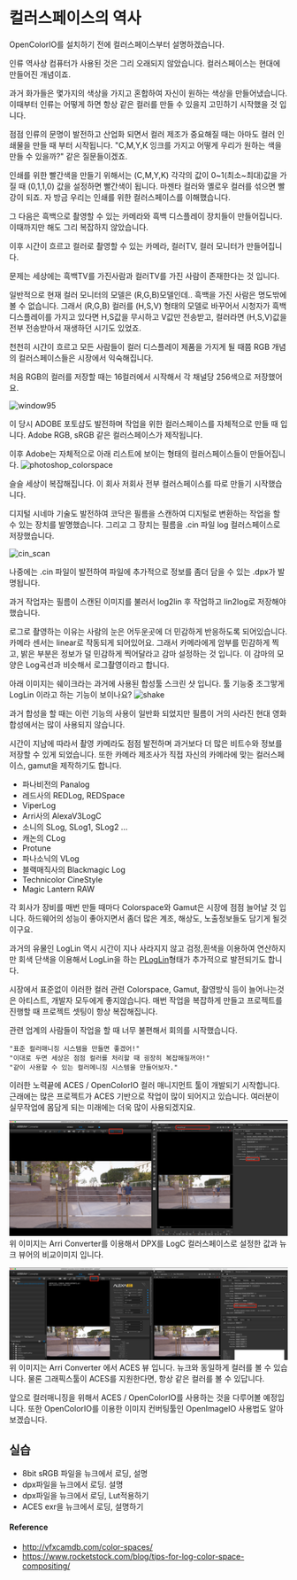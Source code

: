 # 컬러스페이스의 역사

OpenColorIO를 설치하기 전에 컬러스페이스부터 설명하겠습니다.

인류 역사상 컴퓨터가 사용된 것은 그리 오래되지 않았습니다.
컬러스페이스는 현대에 만들어진 개념이죠.

과거 화가들은 몇가지의 색상을 가지고 혼합하여 자신이 원하는 색상을 만들어냈습니다.
이때부터 인류는 어떻게 하면 항상 같은 컬러를 만들 수 있을지 고민하기 시작했을 것 입니다.

점점 인류의 문명이 발전하고 산업화 되면서 컬러 제조가 중요해질 때는 아마도 컬러 인쇄물을 만들 때 부터 시작됩니다. "C,M,Y,K 잉크를 가지고 어떻게 우리가 원하는 색을 만들 수 있을까?" 같은 질문들이겠죠.

인쇄를 위한 빨간색을 만들기 위해서는 (C,M,Y,K) 각각의 값이 0~1(최소~최대)값을 가질 때 (0,1,1,0) 값을 설정하면 빨간색이 됩니다. 마젠타 컬러와 옐로우 컬러를 섞으면 빨강이 되죠.
자 방금 우리는 인쇄를 위한 컬러스페이스를 이해했습니다.

그 다음은 흑백으로 촬영할 수 있는 카메라와 흑백 디스플레이 장치들이 만들어집니다.
이때까지만 해도 그리 복잡하지 않았습니다.

이후 시간이 흐르고 컬러로 촬영할 수 있는 카메라, 컬러TV, 컬러 모니터가 만들어집니다.

문제는 세상에는 흑백TV를 가진사람과 컬러TV를 가진 사람이 존재한다는 것 입니다.

일반적으로 현재 컬러 모니터의 모델은 (R,G,B)모델인데.. 흑백을 가진 사람은 명도밖에 볼 수 없습니다. 그래서 (R,G,B) 컬러를 (H,S,V) 형태의 모델로 바꾸어서 시청자가 흑백디스플레이를 가지고 있다면 H,S값을 무시하고 V값만 전송받고, 컬러라면 (H,S,V)값을 전부 전송받아서 재생하던 시기도 있었죠.

천천히 시간이 흐르고 모든 사람들이 컬러 디스플레이 제품을 가지게 될 때쯤 RGB 개념의 컬러스페이스들은 시장에서 익숙해집니다.

처음 RGB의 컬러를 저장할 때는 16컬러에서 시작해서 각 채널당 256색으로 저장했어요.

![window95](http://www.pano1544.com/thumbnail/c/change-screen-resolution-on-windows-9598-in-virtualbox-22.png)

이 당시 ADOBE 포토샵도 발전하며 작업을 위한 컬러스페이스를 자체적으로 만들 때 입니다. Adobe RGB, sRGB 같은 컬러스페이스가 제작됩니다.

이후 Adobe는 자체적으로 아래 리스트에 보이는 형태의 컬러스페이스들이 만들어집니다.
![photoshop_colorspace](https://2.img-dpreview.com/files/p/TS560x560~forums/59209510/fd5185ef10a9432a8af858c9b6fc7439)

슬슬 세상이 복잡해집니다. 이 회사 저회사 전부 컬러스페이스를 따로 만들기 시작했습니다.

디지털 시네마 기술도 발전하여 코닥은 필름을 스캔하여 디지털로 변환하는 작업을 할 수 있는 장치를 발명했습니다.
그리고 그 장치는 필름을 .cin 파일 log 컬러스페이스로 저장했습니다.

![cin_scan](https://www.movie-college.de/images/Filmschule/postproduktion/ScannerArri1200.jpg)

나중에는 .cin 파일이 발전하여 파일에 추가적으로 정보를 좀더 담을 수 있는 .dpx가 발명됩니다.

과거 작업자는 필름이 스캔된 이미지를 불러서 log2lin 후 작업하고 lin2log로 저장해야 했습니다.

로그로 촬영하는 이유는 사람의 눈은 어두운곳에 더 민감하게 반응하도록 되어있습니다.
카메라 센서는 linear로 작동되게 되어있어요.
그래서 카메라에게 암부를 민감하게 찍고, 밝은 부분은 정보가 덜 민감하게 찍어달라고 감마 설정하는 것 입니다. 이 감마의 모양은 Log곡선과 비슷해서 로그촬영이라고 합니다.

아래 이미지는 쉐이크라는 과거에 사용된 합성툴 스크린 샷 입니다. 툴 기능중 조그맣게 LogLin 이라고 하는 기능이 보이나요?
![shake](http://lewissaunders.com/rubbish/gam13correct.png)

과거 합성을 할 때는 이런 기능의 사용이 일반화 되었지만 필름이 거의 사라진 현대  영화 합성에서는 많이 사용되지 않습니다.

시간이 지남에 따라서 촬영 카메라도 점점 발전하며 과거보다 더 많은 비트수와 정보를 저장할 수 있게 되었습니다.
또한 카메라 제조사가 직접 자신의 카메라에 맞는 컬러스페이스, gamut을 제작하기도 합니다.

- 파나비전의 Panalog
- 레드사의 REDLog, REDSpace
- ViperLog
- Arri사의 AlexaV3LogC
- 소니의 SLog, SLog1, SLog2 ...
- 캐논의 CLog
- Protune
- 파나소닉의 VLog
- 블랙매직사의 Blackmagic Log
- Technicolor CineStyle
- Magic Lantern RAW

각 회사가 장비를 매번 만들 때마다 Colorspace와 Gamut은 시장에 점점 늘어날 것 입니다. 하드웨어의 성능이 좋아지면서 좀더 많은 계조, 해상도, 노출정보들도 담기게 될것이구요.

과거의 유물인 LogLin 역시 시간이 지나 사라지지 않고 검정,흰색을 이용하여 연산하지만 회색 단색을 이용해서 LogLin을 하는 [PLogLin](https://learn.foundry.com/nuke/content/reference_guide/color_nodes/ploglin.html)형태가  추가적으로 발전되기도 합니다.

시장에서 표준없이 이러한 컬러 관련 Colorspace, Gamut, 촬영방식 등이 늘어나는것은 아티스트, 개발자 모두에게 좋지않습니다. 매번 작업을 복잡하게 만들고 프로젝트를 진행할 때 프로젝트 셋팅이 항상 복잡해집니다.

관련 업계의 사람들이 작업을 할 때 너무 불편해서 회의를 시작했습니다.

```
"표준 컬러매니징 시스템을 만들면 좋겠어!"
"이대로 두면 세상은 점점 컬러를 처리할 때 굉장히 복잡해질꺼야!"
"같이 사용할 수 있는 컬러메니징 시스템을 만들어보자."
```

이러한 노력끝에 ACES / OpenColorIO 컬러 매니지먼트 툴이 개발되기 시작합니다.
근래에는 많은 프로젝트가 ACES 기반으로 작업이 많이 되어지고 있습니다.
여러분이 실무작업에 몸담게 되는 미래에는 더욱 많이 사용되겠지요.

![AlexaV3LogC](../figures/alexaV3LogC.png)
위 이미지는 Arri Converter를 이용해서 DPX를 LogC 컬러스페이스로 설정한 값과 뉴크 뷰어의 비교이미지 입니다.

![aces2065-1](../figures/aces2065-1.png)
위 이미지는 Arri Converter 에서 ACES 뷰 입니다. 뉴크와 동일하게 컬러를 볼 수 있습니다.
물론 그래픽스툴이 ACES를 지원한다면, 항상 같은 컬러를 볼 수 있답니다.

앞으로 컬러매니징을 위해서 ACES / OpenColorIO를 사용하는 것을 다루어볼 예정입니다.
또한 OpenColorIO를 이용한 이미지 컨버팅툴인 OpenImageIO 사용법도 알아보겠습니다.

## 실습
- 8bit sRGB 파일을 뉴크에서 로딩, 설명
- dpx파일을 뉴크에서 로딩. 설명
- dpx파일을 뉴크에서 로딩, Lut적용하기
- ACES exr을 뉴크에서 로딩, 설명하기

#### Reference
- http://vfxcamdb.com/color-spaces/
- https://www.rocketstock.com/blog/tips-for-log-color-space-compositing/